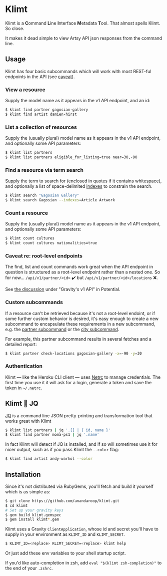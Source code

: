 # Klimt

Klimt is a **C**ommand **L**ine **I**nterface **M**etadata **T**ool. That almost spells Klimt. So close.

It makes it dead simple to view Artsy API json responses from the command line.

## Usage

Klimt has four basic subcommands which will work with most REST-ful endpoints in the API (see [caveat](#caveat-re-root-level-endpoints)).

### View a resource

Supply the model name as it appears in the v1 API endpoint, and an id:

```sh
$ klimt find partner gagosian-gallery
$ klimt find artist damien-hirst
```

### List a collection of resources

Supply the (usually plural) model name as it appears in the v1 API endpoint, and optionally some API parameters:

```sh
$ klimt list partners
$ klimt list partners eligible_for_listing=true near=30,-90
```

### Find a resource via term search

Supply the term to search for (enclosed in quotes if it contains whitespace), and optionally a list of space-delimited [indexes](https://github.com/artsy/gravity/blob/baf6bd35f4c5c1a6011d0608d641e8d6608124e7/app/api/v1/match_endpoint.rb#L150) to constrain the search.

```sh
$ klimt search "Gagosian Gallery"
$ klimt search Gagosian --indexes=Article Artwork
```

### Count a resource

Supply the (usually plural) model name as it appears in the v1 API endpoint, and optionally some API parameters:

```sh
$ klimt count cultures
$ klimt count cultures nationalities=true
```

### Caveat re: root-level endpoints

The find, list and count commands work great when the API endpoint in question is structured as a root-level endpoint rather than a nested one. So for now… `/api/v1/partner/<id>` :heavy_check_mark: but `/api/v1/partner/<id>/locations` :x:.

See [the discussion](https://github.com/artsy/potential/blob/521d34796e2df87406cc0e780db1e44b1ac9884a/Playbook.md#out-with-the-old) under "Gravity's v1 API" in Potential.

### Custom subcommands

If a resource can't be retrieved because it's not a root-level endoint, or if some further custom behavior is desired, it's easy enough to create a new subcommand to encapsulate these  requirements in a new subcommand, e.g. the [partner subcommand](https://github.com/anandaroop/klimt/blob/9ac2d3f341abe4d9f482d64b82a56e1248a8792b/lib/klimt/command.rb#L59-L60) or the [city subcommand](https://github.com/anandaroop/klimt/blob/9ac2d3f341abe4d9f482d64b82a56e1248a8792b/lib/klimt/command.rb#L64-L65).

For example, this partner subcommand results in several fetches and a detailed report:

```sh
$ klimt partner check-locations gagosian-gallery -x=-90 -y=30
```

### Authentication

Klimt — like the Heroku CLI client — uses [Netrc](https://github.com/heroku/netrc) to manage credentials. The first time you use it it will ask for a login, generate a token and save the token in `~/.netrc`.

## Klimt :sparkling_heart: JQ

[JQ](https://stedolan.github.io/jq/) is a command line JSON pretty-printing and transformation tool that works great with Klimt

```sh
$ klimt list partners | jq '.[] | { id, name }'
$ klimt find partner moma-ps1 | jq '.name'
```

In fact Klimt will detect if JQ is installed, and if so will sometimes use it for nicer output, such as if you pass Klimt the `--color` flag:

```sh
$ klimt find artist andy-warhol --color
```

## Installation

Since it's not distributed via RubyGems, you'll fetch and build it yourself which is as simple as: 

```sh
$ git clone https://github.com/anandaroop/klimt.git
$ cd klimt
# Set up your gravity keys
$ gem build klimt.gemspec
$ gem install klimt*.gem
```

Klimt uses a Gravity `ClientApplication`, whose id and secret you'll have to supply in your environment as `KLIMT_ID` and `KLIMT_SECRET`.

```sh
$ KLIMT_ID=<replace> KLIMT_SECRET=<replace> klimt help
```

Or just add these env variables to your shell startup script.

If you'd like auto-completion in zsh, add `eval "$(klimt zsh-completion)"` to the end of your `.zshrc`.
